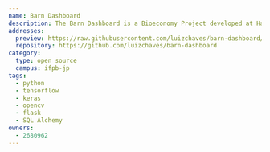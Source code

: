 ```yaml
---
name: Barn Dashboard
description: The Barn Dashboard is a Bioeconomy Project developed at Hamk Smart - Hame University.
addresses:
  preview: https://raw.githubusercontent.com/luizchaves/barn-dashboard/master/assets/dashboard-2.png
  repository: https://github.com/luizchaves/barn-dashboard
category:
  type: open source
  campus: ifpb-jp
tags:
  - python
  - tensorflow
  - keras
  - opencv
  - flask
  - SQL Alchemy
owners:
  - 2680962
---
```

